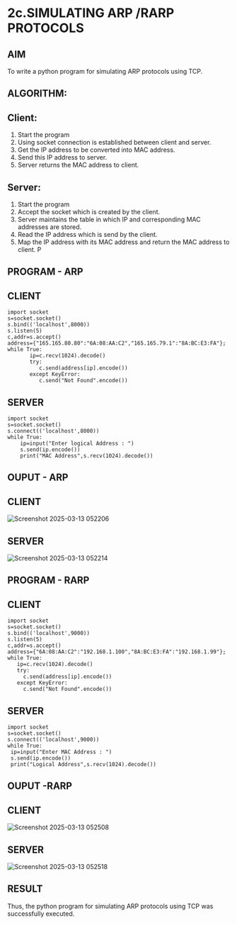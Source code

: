 # 2c.SIMULATING ARP /RARP PROTOCOLS
## AIM
To write a python program for simulating ARP protocols using TCP.
## ALGORITHM:
## Client:
1. Start the program
2. Using socket connection is established between client and server.
3. Get the IP address to be converted into MAC address.
4. Send this IP address to server.
5. Server returns the MAC address to client.
## Server:
1. Start the program
2. Accept the socket which is created by the client.
3. Server maintains the table in which IP and corresponding MAC addresses are
stored.
4. Read the IP address which is send by the client.
5. Map the IP address with its MAC address and return the MAC address to client.
P
## PROGRAM - ARP
## CLIENT
```
import socket
s=socket.socket()
s.bind(('localhost',8000))
s.listen(5)
c,addr=s.accept()
address={"165.165.80.80":"6A:08:AA:C2","165.165.79.1":"8A:BC:E3:FA"};
while True:
       ip=c.recv(1024).decode()
       try:
          c.send(address[ip].encode())
       except KeyError:
          c.send("Not Found".encode())
```
## SERVER
```
import socket
s=socket.socket()
s.connect(('localhost',8000))
while True:
    ip=input("Enter logical Address : ")
    s.send(ip.encode())
    print("MAC Address",s.recv(1024).decode())
```
## OUPUT - ARP
## CLIENT
![Screenshot 2025-03-13 052206](https://github.com/user-attachments/assets/0dc6208a-582e-455a-9e3d-8d06e41f341e)
## SERVER
![Screenshot 2025-03-13 052214](https://github.com/user-attachments/assets/3a74a8a7-edb8-4c46-8b3f-956bde38da75)



## PROGRAM - RARP
## CLIENT
```
import socket
s=socket.socket()
s.bind(('localhost',9000))
s.listen(5)
c,addr=s.accept()
address={"6A:08:AA:C2":"192.168.1.100","8A:BC:E3:FA":"192.168.1.99"};
while True:
   ip=c.recv(1024).decode()
   try:
     c.send(address[ip].encode())
   except KeyError:
     c.send("Not Found".encode())
```
## SERVER
```
import socket
s=socket.socket()
s.connect(('localhost',9000))
while True:
 ip=input("Enter MAC Address : ")
 s.send(ip.encode())
 print("Logical Address",s.recv(1024).decode())
```
## OUPUT -RARP
## CLIENT
![Screenshot 2025-03-13 052508](https://github.com/user-attachments/assets/c3715042-1d85-4c6d-b301-2ead4a7ceb5f)
## SERVER
![Screenshot 2025-03-13 052518](https://github.com/user-attachments/assets/478d7a33-0966-4dc4-9577-6f1a2375a36a)


## RESULT
Thus, the python program for simulating ARP protocols using TCP was successfully 
executed.
